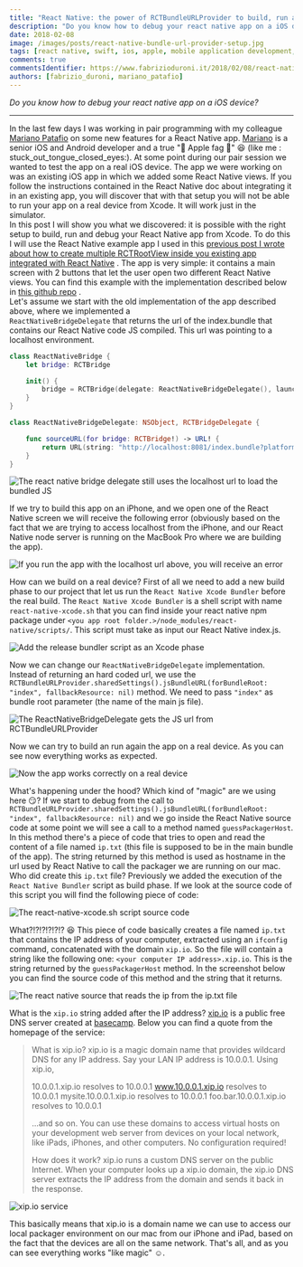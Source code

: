 ```yaml
---
title: "React Native: the power of RCTBundleURLProvider to build, run and debug on an iOS device from Xcode"
description: "Do you know how to debug your react native app on a iOS device?"
date: 2018-02-08
image: /images/posts/react-native-bundle-url-provider-setup.jpg
tags: [react native, swift, ios, apple, mobile application development, javascript]
comments: true
commentsIdentifier: https://www.fabrizioduroni.it/2018/02/08/react-native-debug-on-device-rctbundleurlprovider/
authors: [fabrizio_duroni, mariano_patafio]
---
```


*Do you know how to debug your react native app on a iOS device?*

---

In the last few days I was working in pair programming with my
colleague [Mariano Patafio](https://www.linkedin.com/in/mariano-patafio-4a8b7426/ "Mariano Patafio") on some new
features for a React Native app. [Mariano](https://www.linkedin.com/in/mariano-patafio-4a8b7426/ "Mariano Patafio") is a
senior iOS and Android developer and a true ":apple: Apple fag :apple:" :laughing: (like me :
stuck_out_tongue_closed_eyes:). At some point during our pair session we wanted to test the app on a real iOS device.
The app we were working on was an existing iOS app in which we added some React Native views. If you follow the
instructions contained in the React Native doc about integrating it in an existing app, you will discover that with that
setup you will not be able to run your app on a real device from Xcode. It will work just in the simulator.  
In this post I will show you what we discovered: it is possible with the right setup to build, run and debug your React
Native app from Xcode. To do this I will use the React Native example app I used in
this [previous post I wrote about how to create multiple RCTRootView inside you existing app integrated with React Native](/2017/12/08/react-native-multiple-instance-rctrootview/ "react native multiple rctrootview")
. The app is very simple: it contains a main screen with 2 buttons that let the user open two different React Native
views. You can find this example with the implementation described below
in [this github repo](https://github.com/chicio/React-Native-Multiple-RCTRootView "React native multiple RCTRootView")
.  
Let's assume we start with the old implementation of the app described above, where we implemented a  
`ReactNativeBridgeDelegate` that returns the url of the index.bundle that contains our React Native code JS compiled.
This url was pointing to a localhost environment.

```swift
class ReactNativeBridge {
    let bridge: RCTBridge

    init() {
        bridge = RCTBridge(delegate: ReactNativeBridgeDelegate(), launchOptions: nil)
    }
}

class ReactNativeBridgeDelegate: NSObject, RCTBridgeDelegate {

    func sourceURL(for bridge: RCTBridge!) -> URL! {
        return URL(string: "http://localhost:8081/index.bundle?platform=ios")
    }
}
```

![The react native bridge delegate still uses the localhost url to load the bundled JS](/images/posts/react-native-bridge-delegate-localhost.jpg)

If we try to build this app on an iPhone, and we open one of the React Native screen we will receive the following
error (obviously based on the fact that we are trying to access localhost from the iPhone, and our React Native node
server is running on the MacBook Pro where we are building the app).

![If you run the app with the localhost url above, you will receive an error](/images/posts/react-native-error-on-device-failed-bundle.jpg)

How can we build on a real device? First of all we need to add a new build phase to our project that let us run
the `React Native Xcode Bundler` before the real build. The `React Native Xcode Bundler` is a shell script with
name `react-native-xcode.sh` that you can find inside your react native npm package
under `<you app root folder.>/node_modules/react-native/scripts/`. This script must take as input our React Native
index.js.

![Add the release bundler script as an Xcode phase](/images/posts/react-native-setup-bundler.jpg)

Now we can change our `ReactNativeBridgeDelegate` implementation. Instead of returning an hard coded url, we use
the `RCTBundleURLProvider.sharedSettings().jsBundleURL(forBundleRoot: "index", fallbackResource: nil)` method. We need
to pass `"index"` as bundle root parameter (the name of the main js file).

![The ReactNativeBridgeDelegate gets the JS url from RCTBundleURLProvider](/images/posts/react-native-bundle-url-provider-setup.jpg)

Now we can try to build an run again the app on a real device. As you can see now everything works as expected.

![Now the app works correctly on a real device](/images/posts/react-native-app-working-on-device.jpg)

What's happening under the hood? Which kind of "magic" are we using here :smirk:? If we start to debug from the call
to `RCTBundleURLProvider.sharedSettings().jsBundleURL(forBundleRoot: "index", fallbackResource: nil)` and we go inside
the React Native source code at some point we will see a call to a method named `guessPackagerHost`. In this method
there's a piece of code that tries to open and read the content of a file named `ip.txt` (this file is supposed to be in
the main bundle of the app). The string returned by this method is used as hostname in the url used by React Native to
call the packager we are running on our mac.  
Who did create this `ip.txt` file? Previously we added the execution of the `React Native Bundler` script as build
phase. If we look at the source code of this script you will find the following piece of code:

![The react-native-xcode.sh script source code](/images/posts/react-native-ip-txt-generation.jpg)

What?!?!?!?!?!? :satisfied: This piece of code basically creates a file named `ip.txt` that contains the IP address of
your computer, extracted using an `ifconfig` command, concatenated with the domain `xip.io`. So the file will contain a
string like the following one: `<your computer IP address>.xip.io`. This is the string returned by
the `guessPackagerHost` method. In the screenshot below you can find the source code of this method and the string that
it returns.

![The react native source that reads the ip from the ip.txt file](/images/posts/react-native-my-local-ip.jpg)

What is the `xip.io` string added after the IP address? [xip.io](http://xip.io/ "xip.io") is a public free DNS server
created at [basecamp](https://basecamp.com "basecamp"). Below you can find a quote from the homepage of the service:

> What is xip.io?
> xip.io is a magic domain name that provides wildcard DNS
> for any IP address. Say your LAN IP address is 10.0.0.1.
> Using xip.io,
>
>10.0.0.1.xip.io   resolves to   10.0.0.1
> www.10.0.0.1.xip.io   resolves to   10.0.0.1
> mysite.10.0.0.1.xip.io   resolves to   10.0.0.1
> foo.bar.10.0.0.1.xip.io   resolves to   10.0.0.1
>
>...and so on. You can use these domains to access virtual
> hosts on your development web server from devices on your
> local network, like iPads, iPhones, and other computers.
> No configuration required!
>
>How does it work? xip.io runs a custom DNS server on the public Internet. When your computer looks up a xip.io domain, the xip.io DNS server extracts the IP address from the domain and sends it back in the response.

![xip.io service](/images/posts/react-native-xipio.jpg)

This basically means that xip.io is a domain name we can use to access our local packager environment on our mac from
our iPhone and iPad, based on the fact that the devices are all on the same network. That's all, and as you can see
everything works "like magic" :relaxed:.  
